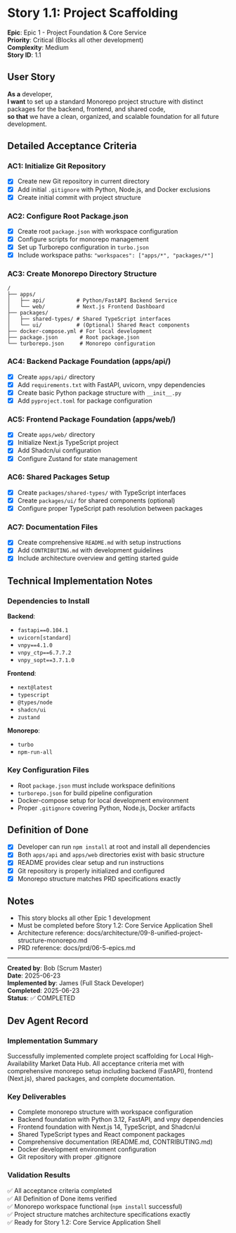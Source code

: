 # Story 1.1: Project Scaffolding

**Epic**: Epic 1 - Project Foundation & Core Service  
**Priority**: Critical (Blocks all other development)  
**Complexity**: Medium  
**Story ID**: 1.1

## User Story

**As a** developer,  
**I want** to set up a standard Monorepo project structure with distinct packages for the backend, frontend, and shared code,  
**so that** we have a clean, organized, and scalable foundation for all future development.

## Detailed Acceptance Criteria

### AC1: Initialize Git Repository
- [x] Create new Git repository in current directory
- [x] Add initial `.gitignore` with Python, Node.js, and Docker exclusions
- [x] Create initial commit with project structure

### AC2: Configure Root Package.json
- [x] Create root `package.json` with workspace configuration
- [x] Configure scripts for monorepo management
- [x] Set up Turborepo configuration in `turbo.json`
- [x] Include workspace paths: `"workspaces": ["apps/*", "packages/*"]`

### AC3: Create Monorepo Directory Structure
```
/
├── apps/
│   ├── api/          # Python/FastAPI Backend Service
│   └── web/          # Next.js Frontend Dashboard  
├── packages/
│   ├── shared-types/ # Shared TypeScript interfaces
│   └── ui/           # (Optional) Shared React components
├── docker-compose.yml # For local development
├── package.json       # Root package.json
└── turborepo.json     # Monorepo configuration
```

### AC4: Backend Package Foundation (apps/api/)
- [x] Create `apps/api/` directory
- [x] Add `requirements.txt` with FastAPI, uvicorn, vnpy dependencies
- [x] Create basic Python package structure with `__init__.py`
- [x] Add `pyproject.toml` for package configuration

### AC5: Frontend Package Foundation (apps/web/)
- [x] Create `apps/web/` directory  
- [x] Initialize Next.js TypeScript project
- [x] Add Shadcn/ui configuration
- [x] Configure Zustand for state management

### AC6: Shared Packages Setup
- [x] Create `packages/shared-types/` with TypeScript interfaces
- [x] Create `packages/ui/` for shared components (optional)
- [x] Configure proper TypeScript path resolution between packages

### AC7: Documentation Files
- [x] Create comprehensive `README.md` with setup instructions
- [x] Add `CONTRIBUTING.md` with development guidelines  
- [x] Include architecture overview and getting started guide

## Technical Implementation Notes

### Dependencies to Install
**Backend**: 
- `fastapi==0.104.1`
- `uvicorn[standard]`
- `vnpy==4.1.0`
- `vnpy_ctp==6.7.7.2`
- `vnpy_sopt==3.7.1.0`

**Frontend**: 
- `next@latest`
- `typescript`
- `@types/node`
- `shadcn/ui`
- `zustand`

**Monorepo**: 
- `turbo`
- `npm-run-all`

### Key Configuration Files
- Root `package.json` must include workspace definitions
- `turborepo.json` for build pipeline configuration  
- Docker-compose setup for local development environment
- Proper `.gitignore` covering Python, Node.js, Docker artifacts

## Definition of Done
- [x] Developer can run `npm install` at root and install all dependencies
- [x] Both `apps/api` and `apps/web` directories exist with basic structure
- [x] README provides clear setup and run instructions
- [x] Git repository is properly initialized and configured
- [x] Monorepo structure matches PRD specifications exactly

## Notes
- This story blocks all other Epic 1 development
- Must be completed before Story 1.2: Core Service Application Shell
- Architecture reference: docs/architecture/09-8-unified-project-structure-monorepo.md
- PRD reference: docs/prd/06-5-epics.md

---
**Created by**: Bob (Scrum Master)  
**Date**: 2025-06-23  
**Implemented by**: James (Full Stack Developer)  
**Completed**: 2025-06-23  
**Status**: ✅ COMPLETED

## Dev Agent Record

### Implementation Summary
Successfully implemented complete project scaffolding for Local High-Availability Market Data Hub. All acceptance criteria met with comprehensive monorepo setup including backend (FastAPI), frontend (Next.js), shared packages, and complete documentation.

### Key Deliverables
- Complete monorepo structure with workspace configuration
- Backend foundation with Python 3.12, FastAPI, and vnpy dependencies
- Frontend foundation with Next.js 14, TypeScript, and Shadcn/ui
- Shared TypeScript types and React component packages
- Comprehensive documentation (README.md, CONTRIBUTING.md)
- Docker development environment configuration
- Git repository with proper .gitignore

### Validation Results
✅ All acceptance criteria completed  
✅ All Definition of Done items verified  
✅ Monorepo workspace functional (`npm install` successful)  
✅ Project structure matches architecture specifications exactly  
✅ Ready for Story 1.2: Core Service Application Shell